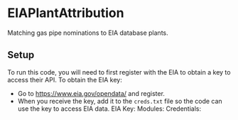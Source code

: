 # EIAPlantAttribution
Matching gas pipe nominations to EIA database plants.

## Setup
To run this code, you will need to first register with the EIA to obtain a key to access their API.  To obtain the EIA key:
- Go to https://www.eia.gov/opendata/ and register.
- When you receive the key, add it to the `creds.txt` file so the code can use the key to access EIA data.
EIA Key:
Modules:
Credentials:
